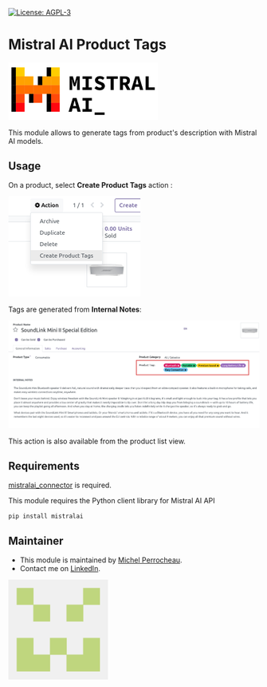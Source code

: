  [![License: AGPL-3](https://img.shields.io/badge/licence-AGPL--3-blue.png)](http://www.gnu.org/licenses/agpl-3.0-standalone.html)

Mistral AI Product Tags
===================

[<img src="./static/img/mistral_ai.png" alt="Mistral AI Logo" style="width:300px;"/>](https://mistral.ai/)

This module allows to generate tags from product's description with Mistral AI models.

## Usage

On a product, select **Create Product Tags** action :



![image](./static/img/create_tags_action.png)

Tags are generated from **Internal Notes**:

![image](./static/img/product_tags.png)

This action is also available from the product list view.

## Requirements

[mistralai_connector](../mistralai_connector/README.md) is required. 

This module requires the Python client library for Mistral AI API

    pip install mistralai

## Maintainer

* This module is maintained by [Michel Perrocheau](https://github.com/myrrkel). 
* Contact me on [LinkedIn](https://www.linkedin.com/in/michel-perrocheau-ba17a4122). 

[<img src="./static/description/logo.png" style="width:200px;"/>](https://github.com/myrrkel)



